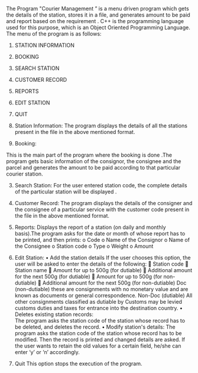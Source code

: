 The Program "Courier Management ” is a menu driven program which gets the details of the station, stores it in a file, and generates amount to be paid and report  based on the requirement . C++ is the programming language used for this purpose, which is an Object Oriented Programming Language. 
The menu of the program is as follows:
1. STATION INFORMATION
2. BOOKING
3. SEARCH STATION
4. CUSTOMER RECORD
5. REPORTS
6. EDIT STATION
0. QUIT

1. Station Information:
The program displays the details of all the stations present in the file in the above mentioned format.
2. Booking:

This is the main part of the program where the booking is done .The program gets basic information of the consignor, the consignee and the parcel and generates the amount to be paid according to that particular courier station.

3. Search Station:
For the user entered station code, the complete details of the particular station will be displayed .

4. Customer Record:
The program displays the details of the consigner and the consignee of a particular service with the customer code present in the file in the above mentioned format.

5. Reports:
Displays the report of a station (on daily and monthly basis).The program asks for the date or month of whose report has to be printed, and then prints:
o	Code
o	Name of the Consignor
o	Name of the Consignee
o	Station code
o	Type 
o	Weight 
o	Amount

6. Edit Station:
•	Add the station details
If the user chooses this option, the user will be asked to enter the details of   the following:
	Station code
	Station name
	Amount for up to 500g (for dutiable)
	Additional amount  for the next 500g (for dutiable)
	Amount for up to 500g (for non-dutiable)
	Additional amount for the next 500g (for non-dutiable)
Doc (non-dutiable) 
these are consignments with no monetary value and are known as documents or general correspondence.
Non-Doc (dutiable)
All other consignments classified as dutiable by Customs may be levied customs duties and taxes for entrance into the destination country.
•	Deletes existing station records:  
The program asks the station code of the station whose record has to be deleted, and deletes the record.
•	Modify station's details: 
The program asks the station code of the station whose record has to be modified. Then the record is printed and changed details are asked. If the user wants to retain the old values for a certain field, he/she can enter ‘y’ or ‘n’ accordingly.

0. Quit
This option stops the execution of the program.

